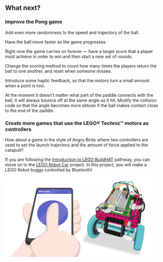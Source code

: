 ## What next?

### Improve the Pong game

Add even more randomness to the speed and trajectory of the ball.

Have the ball move faster as the game progresses.

Right now the game carries on forever — have a target score that a player must achieve in order to win and then start a new set of rounds. 

Change the scoring method to count how many times the players return the ball to one another, and reset when someone misses.

Introduce some haptic feedback, so that the motors turn a small amount when a point is lost.

At the moment it doesn't matter what part of the paddle connects with the ball, it will always bounce off at the same angle as it hit. Modify the collision code so that the angle becomes more obtuse if the ball makes contact close to the end of the paddle. 

### Create more games that use the LEGO® Technic™ motors as controllers

How about a game in the style of Angry Birds where two controllers are used to set the launch trajectory and the amount of force applied to the catapult?

If you are following the [Introduction to LEGO BuildHAT](https://projects.raspberrypi.org/en/pathways/lego-intro) pathway, you can move on to the [LEGO Robot Car](https://projects.raspberrypi.org/en/projects/lego-robot-car) project. In this project, you will make a LEGO Robot buggy controlled by Bluetooth!

![Lego Robot Car Project](images/robotcar.png)

